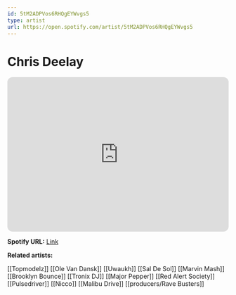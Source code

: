 ```yaml
---
id: 5tM2ADPVos6RHQgEYWvgs5
type: artist
url: https://open.spotify.com/artist/5tM2ADPVos6RHQgEYWvgs5
---
```

# Chris Deelay

<iframe style="border-radius:12px" src="https://open.spotify.com/embed/artist/5tM2ADPVos6RHQgEYWvgs5" width="100%" height="352" frameBorder="0" allowfullscreen="" allow="autoplay; clipboard-write; encrypted-media; fullscreen; picture-in-picture" loading="lazy"></iframe>

**Spotify URL:** [Link](https://open.spotify.com/artist/5tM2ADPVos6RHQgEYWvgs5)

**Related artists:**

[[Topmodelz]]
[[Ole Van Dansk]]
[[Uwaukh]]
[[Sal De Sol]]
[[Marvin Mash]]
[[Brooklyn Bounce]]
[[Tronix DJ]]
[[Major Pepper]]
[[Red Alert Society]]
[[Pulsedriver]]
[[Nicco]]
[[Malibu Drive]]
[[producers/Rave Busters]]
